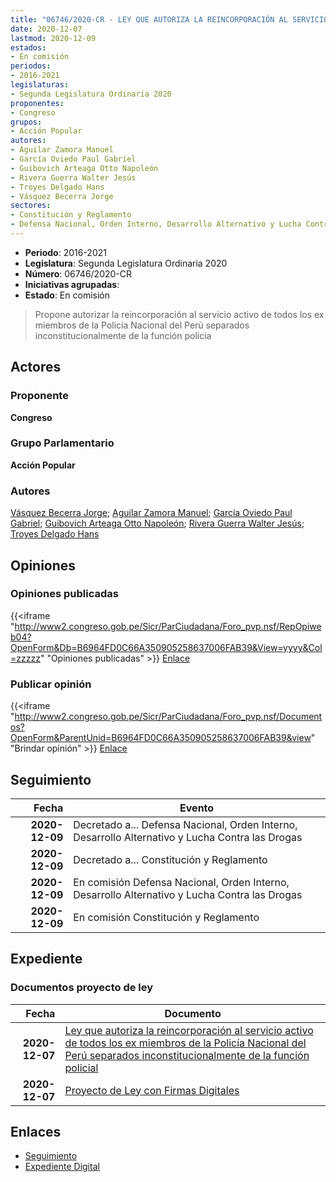 ```yaml
---
title: "06746/2020-CR - LEY QUE AUTORIZA LA REINCORPORACIÓN AL SERVICIO ACTIVO DE TODOS LOS EX MIEMBROS DE LA POLICÍA NACIONAL DEL PERÚ SEPARADOS INCONSTITUCIONALMENTE DE LA FUNCIÓN POLICÍAL"
date: 2020-12-07
lastmod: 2020-12-09
estados:
- En comisión
periodos:
- 2016-2021
legislaturas:
- Segunda Legislatura Ordinaria 2020
proponentes:
- Congreso
grupos:
- Acción Popular
autores:
- Aguilar Zamora Manuel
- García Oviedo Paul Gabriel
- Guibovich Arteaga Otto Napoleón
- Rivera Guerra Walter Jesús
- Troyes Delgado Hans
- Vásquez Becerra Jorge
sectores:
- Constitución y Reglamento
- Defensa Nacional, Orden Interno, Desarrollo Alternativo y Lucha Contra las Drogas
---
```

- **Periodo**: 2016-2021
- **Legislatura**: Segunda Legislatura Ordinaria 2020
- **Número**: 06746/2020-CR
- **Iniciativas agrupadas**: 
- **Estado**: En comisión

> Propone autorizar la reincorporación al servicio activo de todos los ex miembros de la Policía Nacional del Perú separados inconstitucionalmente de la función policia


## Actores

### Proponente

**Congreso**

### Grupo Parlamentario

**Acción Popular**

### Autores

[Vásquez Becerra Jorge](mailto:mailto:jvasquezb@congreso.gob.pe); [Aguilar Zamora Manuel](mailto:mailto:maguilarz@congreso.gob.pe); [García Oviedo Paul Gabriel](mailto:mailto:pgarcia@congreso.gob.pe); [Guibovich Arteaga Otto Napoleón](mailto:mailto:oguibovich@congreso.gob.pe); [Rivera Guerra Walter Jesús](mailto:mailto:wriverag@congreso.gob.pe); [Troyes Delgado Hans](mailto:mailto:htroyes@congreso.gob.pe)

## Opiniones

### Opiniones publicadas

{{<iframe "http://www2.congreso.gob.pe/Sicr/ParCiudadana/Foro_pvp.nsf/RepOpiweb04?OpenForm&Db=B6964FD0C66A350905258637006FAB39&View=yyyy&Col=zzzzz" "Opiniones publicadas" >}}
[Enlace](http://www2.congreso.gob.pe/Sicr/ParCiudadana/Foro_pvp.nsf/RepOpiweb04?OpenForm&Db=B6964FD0C66A350905258637006FAB39&View=yyyy&Col=zzzzz)

### Publicar opinión

{{<iframe "http://www2.congreso.gob.pe/Sicr/ParCiudadana/Foro_pvp.nsf/Documentos?OpenForm&ParentUnid=B6964FD0C66A350905258637006FAB39&view" "Brindar opinión" >}}
[Enlace](http://www2.congreso.gob.pe/Sicr/ParCiudadana/Foro_pvp.nsf/Documentos?OpenForm&ParentUnid=B6964FD0C66A350905258637006FAB39&view)


## Seguimiento

| Fecha | Evento |
|------:|--------|
| **2020-12-09** | Decretado a... Defensa Nacional, Orden Interno, Desarrollo Alternativo y Lucha Contra las Drogas |
| **2020-12-09** | Decretado a... Constitución y Reglamento |
| **2020-12-09** | En comisión Defensa Nacional, Orden Interno, Desarrollo Alternativo y Lucha Contra las Drogas |
| **2020-12-09** | En comisión Constitución y Reglamento |

## Expediente

### Documentos proyecto de ley

| Fecha | Documento |
|------:|-----------|
| **2020-12-07** | [Ley que autoriza la reincorporación al servicio activo de todos los ex miembros de la Policía Nacional del Perú separados inconstitucionalmente de la función policial](https://leyes.congreso.gob.pe/Documentos/2016_2021/Proyectos_de_Ley_y_de_Resoluciones_Legislativas/PL06746-20201207.pdf) |
| **2020-12-07** | [Proyecto de Ley con Firmas Digitales](https://leyes.congreso.gob.pe/Documentos/2016_2021/Proyectos_de_Ley_y_de_Resoluciones_Legislativas/Proyectos_Firmas_digitales/PL06746.pdf) |

## Enlaces

- [Seguimiento](http://www2.congreso.gob.pe/Sicr/TraDocEstProc/CLProLey2016.nsf/f7fff46988ca05b1052578e100829cc7/5e847fefee8384ab052586370074636d?OpenDocument)
- [Expediente Digital](http://www2.congreso.gob.pe/Sicr/TraDocEstProc/Expvirt_2011.nsf/visbusqptramdoc1621/06746?opendocument)

